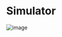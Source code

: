 # Simulator
![image](https://github.com/ankush-003/alerts-simulation-and-remediation/assets/94037471/fd4bf01f-5a15-4786-a08d-1317669ef02b)
